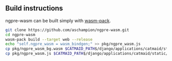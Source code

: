 ## Build instructions

ngpre-wasm can be built simply with [wasm-pack](https://github.com/rustwasm/wasm-pack).

```sh
git clone https://github.com/aschampion/ngpre-wasm.git
cd ngpre-wasm
wasm-pack build --target web --release
echo "self.ngpre_wasm = wasm_bindgen;" >> pkg/ngpre_wasm.js
cp pkg/ngpre_wasm_bg.wasm $CATMAID_PATH$/django/applications/catmaid/static/libs/ngpre-wasm
cp pkg/ngpre_wasm.js $CATMAID_PATH$/django/applications/catmaid/static/libs/ngpre-wasm
```
